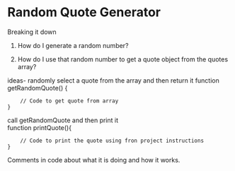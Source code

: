 # Random Quote Generator

Breaking it down

1. How do I generate a random number?

2. How do I use that random number to get a quote object from the quotes array?

ideas-
randomly select a quote from the array and then return it
    function getRandomQuote() {

        // Code to get quote from array
    }



call getRandomQuote and then print it    
function printQuote(){

        // Code to print the quote using fron project instructions
    }

Comments in code about what it is doing and how it works.
